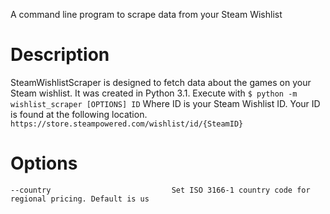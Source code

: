 A command line program to scrape data from your Steam Wishlist
# Description
SteamWishlistScraper is designed to fetch data about the games on your Steam wishlist. It was created in Python 3.1.
Execute with
`$ python -m wishlist_scraper [OPTIONS] ID`
Where ID is your Steam Wishlist ID. Your ID is found at the following location. 
`https://store.steampowered.com/wishlist/id/{SteamID}`
# Options
```
--country                           Set ISO 3166-1 country code for regional pricing. Default is us




